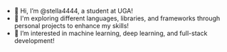 - 👋 Hi, I’m @stella4444, a student at UGA!
- 🌱 I'm exploring different languages, libraries, and frameworks through personal projects to enhance my skills!
- 🌱 I’m interested in machine learning, deep learning, and full-stack development!

<!---
stella4444/stella4444 is a ✨ special ✨ repository because its `README.md` (this file) appears on your GitHub profile.
You can click the Preview link to take a look at your changes.
--->
